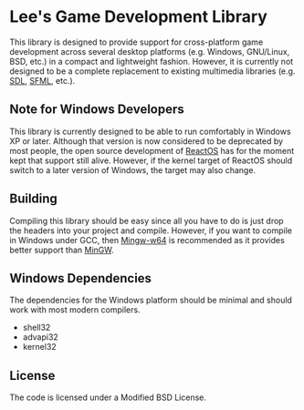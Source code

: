 Lee's Game Development Library
==============================

This library is designed to provide support for cross-platform game development across several desktop platforms (e.g. Windows, GNU/Linux, BSD, etc.) in a compact and lightweight fashion. However, it is currently not designed to be a complete replacement to existing multimedia libraries (e.g. [SDL](https://www.libsdl.org/), [SFML](https://www.sfml-dev.org/), etc.).

## Note for Windows Developers

This library is currently designed to be able to run comfortably in Windows XP or later. Although that version is now considered to be deprecated by most people, the open source development of [ReactOS](http://reactos.org/) has for the moment kept that support still alive. However, if the kernel target of ReactOS should switch to a later version of Windows, the target may also change.

## Building

Compiling this library should be easy since all you have to do is just drop the headers into your project and compile. However, if you want to compile in Windows under GCC, then [Mingw-w64](https://mingw-w64.org/) is recommended as it provides better support than [MinGW](https://osdn.net/projects/mingw/). 

## Windows Dependencies

The dependencies for the Windows platform should be minimal and should work with most modern compilers.

* shell32
* advapi32
* kernel32

## License

The code is licensed under a Modified BSD License.